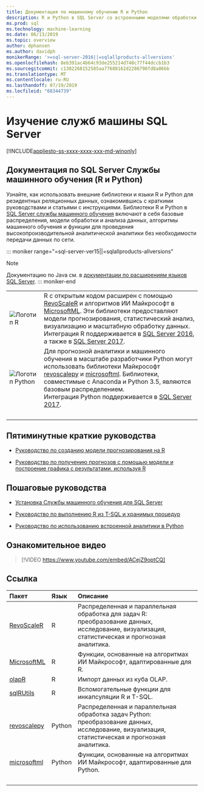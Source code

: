 ```yaml
---
title: Документация по машинному обучению R и Python
description: R и Python в SQL Server со встроенными моделями обработки и анализа данных и алгоритмами машинного обучения, используемыми для масштабного анализа корпоративных данных.
ms.prod: sql
ms.technology: machine-learning
ms.date: 06/13/2019
ms.topic: overview
author: dphansen
ms.author: davidph
monikerRange: '>=sql-server-2016||=sqlallproducts-allversions'
ms.openlocfilehash: 8eb391ac4b64c93de255214d748c77f44dccb1b3
ms.sourcegitcommit: c1382268152585aa77688162d2286798fd8a06bb
ms.translationtype: MT
ms.contentlocale: ru-RU
ms.lasthandoff: 07/19/2019
ms.locfileid: "68344739"
---
```

# <a name="sql-server-machine-learning-services"></a>Изучение служб машины SQL Server
[!INCLUDE[appliesto-ss-xxxx-xxxx-xxx-md-winonly](../includes/appliesto-ss-xxxx-xxxx-xxx-md-winonly.md)]

## <a name="sql-server-machine-learning-services-r-and-python-documentation"></a>Документация по SQL Server Службы машинного обучения (R и Python)

Узнайте, как использовать внешние библиотеки и языки R и Python для резидентных реляционных данных, ознакомившись с краткими руководствами и статьями с инструкциями. Библиотеки R и Python в [SQL Server службы машинного обучения](what-is-sql-server-machine-learning.md) включают в себя базовые распределения, модели обработки и анализа данных, алгоритмы машинного обучения и функции для проведения высокопроизводительной аналитической аналитики без необходимости передачи данных по сети.

::: moniker range="=sql-server-ver15||=sqlallproducts-allversions"
> [!NOTE]
> Документацию по Java см. в [документации по расширениям языков SQL Server](https://docs.microsoft.com/sql/language-extensions/language-extensions-overview).
::: moniker-end

|   |   |
|---|:--|
| ![Логотип R](media/index/logo_r.png) | R с открытым кодом расширен с помощью [RevoScaleR](/machine-learning-server/r-reference/revoscaler/revoscaler) и алгоритмов ИИ Майкрософт в [MicrosoftML](/machine-learning-server/r-reference/microsoftml/microsoftml-package). Эти библиотеки предоставляют модели прогнозирования, статистический анализ, визуализацию и масштабную обработку данных.<br/>Интеграция R поддерживается в [SQL Server 2016](install/sql-r-services-windows-install.md), а также в [SQL Server 2017](install/sql-machine-learning-services-windows-install.md). |
| ![Логотип Python](media/index/logo_python.png) | Для прогнозной аналитики и машинного обучения в масштабе разработчики Python могут использовать библиотеки Майкрософт [revoscalepy](/machine-learning-server/python-reference/revoscalepy/revoscalepy-package) и [microsoftml](/machine-learning-server/python-reference/microsoftml/microsoftml-package). Библиотеки, совместимые с Anaconda и Python 3.5, являются базовым распределением.<br/>Интеграция Python поддерживается в [SQL Server 2017](install/sql-machine-learning-services-windows-install.md). |
| &nbsp; | &nbsp; |

## <a name="5-minute-quickstarts"></a>Пятиминутные краткие руководства

- [Руководство по созданию модели прогнозирования на R](tutorials/rtsql-create-a-predictive-model-r.md)

- [Руководство по получению прогнозов с помощью модели и построение графика с результатами, используя R](tutorials/rtsql-predict-and-plot-from-model.md)

## <a name="step-by-step-tutorials"></a>Пошаговые руководства

- [Установка Службы машинного обучения для SQL Server](install/sql-machine-learning-services-windows-install.md)

- [Руководство по выполнению R из T-SQL и хранимых процедур](tutorials/sqldev-in-database-r-for-sql-developers.md)

- [Руководство по использованию встроенной аналитики в Python](tutorials/sqldev-in-database-python-for-sql-developers.md)

## <a name="video-introduction"></a>Ознакомительное видео

> [!VIDEO https://www.youtube.com/embed/ACejZ9optCQ]

## <a name="reference"></a>Ссылка

| Пакет | Язык | Описание |
|:--------|:---------|:------------|
| [RevoScaleR](/machine-learning-server/r-reference/revoscaler/revoscaler) | R | Распределенная и параллельная обработка для задач R: преобразование данных, исследование, визуализация, статистическая и прогнозная аналитика. |
| [MicrosoftML](/machine-learning-server/r-reference/microsoftml/microsoftml-package) | R | Функции, основанные на алгоритмах ИИ Майкрософт, адаптированные для R. |
| [olapR](/machine-learning-server/r-reference/olapr/olapr) | R | Импорт данных из куба OLAP. |
| [sqlRUtils](/machine-learning-server/r-reference/sqlrutils/sqlrutils) | R | Вспомогательные функции для инкапсуляции R и T-SQL. |
[revoscalepy](/machine-learning-server/python-reference/revoscalepy/revoscalepy-package) | Python | Распределенная и параллельная обработка задач Python: преобразование данных, исследование, визуализация, статистическая и прогнозная аналитика. |
| [microsoftml](/machine-learning-server/python-reference/microsoftml/microsoftml-package) | Python | Функции, основанные на алгоритмах ИИ Майкрософт, адаптированные для Python. |
| &nbsp; | &nbsp; | &nbsp; |
